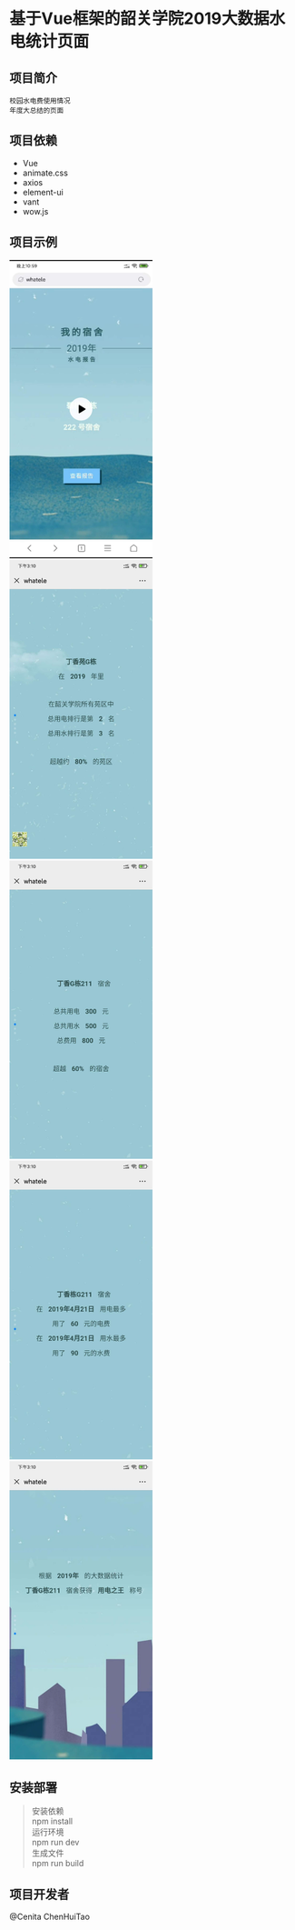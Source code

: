 基于Vue框架的韶关学院2019大数据水电统计页面
====
项目简介
----
    校园水电费使用情况
    年度大总结的页面

项目依赖
----
- Vue 
- animate.css 
- axios
- element-ui
- vant
- wow.js

项目示例
----
<img src="./image/1.jpg" width="50%">
<img src="./image/2.jpg" width="50%">
<img src="./image/3.jpg" width="50%">
<img src="./image/4.jpg" width="50%">
<img src="./image/5.jpg" width="50%">

安装部署
----
>安装依赖<br>
npm install <br>
运行环境<br>
npm run dev<br>
生成文件<br>
npm run build

项目开发者
----
@Cenita
ChenHuiTao
